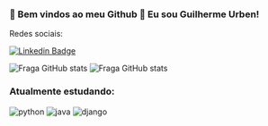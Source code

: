 ### 👋 Bem vindos ao meu Github 👋 Eu sou Guilherme Urben! 


Redes sociais:

[![Linkedin Badge](https://img.shields.io/badge/-LinkedIn-blue?style=flat&logo=Linkedin&logoColor=white&link=https://www.linkedin.com/in/rebeccamanzi/)](https://www.linkedin.com/in/guilherme-urben)



![Fraga GitHub stats](https://github-readme-stats.vercel.app/api?username=guilhermeurben&theme=blue-green)         ![Fraga GitHub stats](https://github-readme-stats.vercel.app/api/top-langs/?username=guilhermeurben&theme=blue-green)



### Atualmente estudando:

<div style="display: inline_block">
  <img align="center" alt="python" src="https://img.shields.io/badge/Python-14354C?style=for-the-badge&logo=python&logoColor=white" />
  <img align="center" alt="java" src="https://img.shields.io/badge/Java-ED8B00?style=for-the-badge&logo=openjdk&logoColor=white" />
  <img align="center" alt="django" src="https://img.shields.io/badge/Django-092E20?style=for-the-badge&logo=django&logoColor=white" />
</div><br/>
